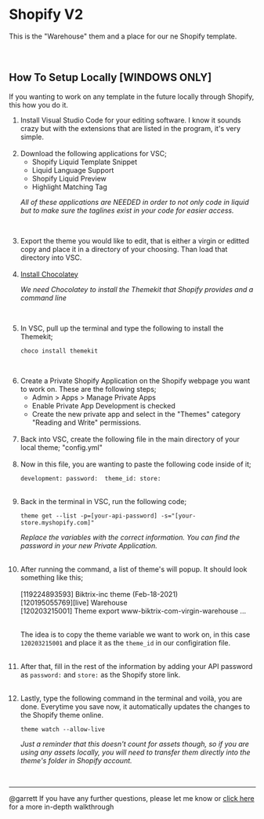 # Shopify V2
This is the "Warehouse" them and a place for our ne Shopify template.
<br><br><br>
## How To Setup Locally [WINDOWS ONLY]

If you wanting to work on any template in the future locally through Shopify, this how you do it.

<ol>
<li>Install Visual Studio Code for your editing software. I know it sounds crazy but with the extensions that are listed in the program, it's very simple.</li>
<br>

<li>Download the following applications for VSC;
<ul>
<li>Shopify Liquid Template Snippet</li>
<li>Liquid Language Support</li>
<li>Shopify Liquid Preview</li>
<li>Highlight Matching Tag</li>
</ul>

<i>All of these applications are NEEDED in order to not only code in liquid but to make sure the taglines exist in your code for easier access.</i></li>
<br>

<li>Export the theme you would like to edit, that is either a virgin or editted copy and place it in a directory of your choosing. Than load that directory into VSC.</li>
<br>

<li><a href="https://chocolatey.org/install">Install Chocolatey</a>
  
<i>We need Chocolatey to install the Themekit that Shopify provides and a command line</i></li>
<br>

<li>In VSC, pull up the terminal and type the following to install the Themekit;
  
`choco install themekit`</li>
<br>

<li>Create a Private Shopify Application on the Shopify webpage you want to work on. These are the following steps;
<ul>
<li>Admin > Apps > Manage Private Apps</li>
<li>Enable Private App Development is checked</li>
<li>Create the new private app and select in the "Themes" category "Reading and Write" permissions.</li>
</ul>
</li>
<br>

<li>Back into VSC, create the following file in the main directory of your local theme;
"config.yml"</li>
<br>

<li>Now in this file, you are wanting to paste the following code inside of it;

`development:
  password: 
  theme_id:
  store:`
  </li><br>

<li>Back in the terminal in VSC, run the following code;
  
`theme get --list -p=[your-api-password] -s="[your-store.myshopify.com]"`

<i>Replace the variables with the correct information. You can find the password in your new Private Application.</i>
<br><br>

<li>After running the command, a list of theme's will popup. It should look something like this;</li>
<br>
  [119224893593] Biktrix-inc theme (Feb-18-2021)
  <br>
  [120195055769][live] Warehouse
  <br>
  [120203215001] Theme export  www-biktrix-com-virgin-warehouse ...<br>
  <br>
  
  The idea is to copy the theme variable we want to work on, in this case `120203215001` and place it as the `theme_id` in our configiration file.
  <br>  <br>
  
  <li>
  
  After that, fill in the rest of the information by adding your API password as `password:` and `store:` as the Shopify store link.
</li>
  <br>
  
  <li>Lastly, type the following command in the terminal and voilà, you are done. Everytime you save now, it automatically updates the changes to the Shopify theme online.
  
 `theme watch --allow-live`
  
  <i>Just a reminder that this doesn't count for assets though, so if you are using any assets locally, you will need to transfer them directly into the theme's folder in Shopify account.</i>
</ol>

<br><hr>

<p>@garrett If you have any further questions, please let me know or <a href="https://joepichardo.com/blogs/shopify-liquid-for-beginners/local-shopify-theme-development-with-theme-kit">click here</a> for a more in-depth walkthrough
